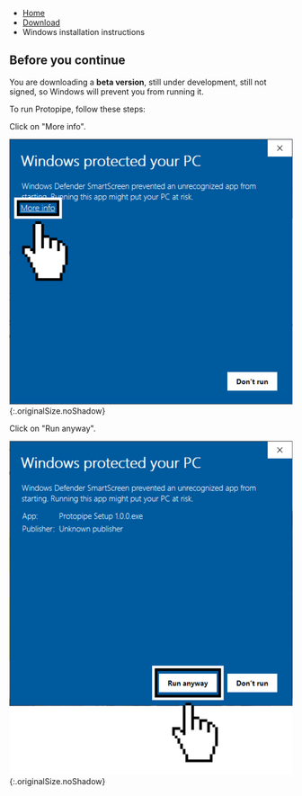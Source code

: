 <ul class="breadcrumb">
    <li><a href="">Home</a></li>
    <li><a href="download">Download</a></li>
    <li>Windows installation instructions</li>
</ul>

## Before you continue

You are downloading a **beta version**, still under development, still not signed, so Windows will prevent you from running it.

To run Protopipe, follow these steps:

Click on "More info".

![Click on "More info"](assets/img/windows_instructions/1.png){:.originalSize.noShadow}

Click on "Run anyway".

![Click on "Run anyway"](assets/img/windows_instructions/2.png){:.originalSize.noShadow}
